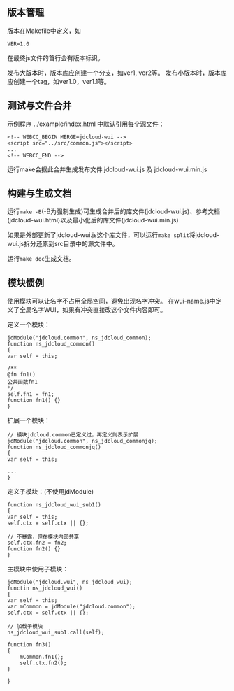 ## 版本管理

版本在Makefile中定义，如

	VER=1.0

在最终js文件的首行会有版本标识。

发布大版本时，版本库应创建一个分支，如ver1, ver2等。
发布小版本时，版本库应创建一个tag，如ver1.0，ver1.1等。

## 测试与文件合并

示例程序 ../example/index.html 中默认引用每个源文件：

	<!-- WEBCC_BEGIN MERGE=jdcloud-wui -->
	<script src="../src/common.js"></script>
	...
	<!-- WEBCC_END -->

运行make会据此合并生成发布文件 jdcloud-wui.js 及 jdcloud-wui.min.js

## 构建与生成文档

运行`make -B`(-B为强制生成)可生成合并后的库文件(jdcloud-wui.js)、参考文档(jdcloud-wui.html)以及最小化后的库文件(jdcloud-wui.min.js)

如果是外部更新了jdcloud-wui.js这个库文件，可以运行`make split`将jdcloud-wui.js拆分还原到src目录中的源文件中。

运行`make doc`生成文档。

## 模块惯例

使用模块可以让名字不占用全局空间，避免出现名字冲突。
在wui-name.js中定义了全局名字WUI，如果有冲突直接改这个文件内容即可。

定义一个模块：

	jdModule("jdcloud.common", ns_jdcloud_common);
	function ns_jdcloud_common()
	{
	var self = this;

	/**
	@fn fn1()
	公共函数fn1
	*/
	self.fn1 = fn1;
	function fn1() {}
	}

扩展一个模块：

	// 模块jdcloud.common已定义过，再定义则表示扩展
	jdModule("jdcloud.common", ns_jdcloud_commonjq);
	function ns_jdcloud_commonjq()
	{
	var self = this;

	...
	}

定义子模块：(不使用jdModule)

	function ns_jdcloud_wui_sub1()
	{
	var self = this;
	self.ctx = self.ctx || {};

	// 不暴露，但在模块内部共享
	self.ctx.fn2 = fn2;
	function fn2() {}
	}

主模块中使用子模块：

	jdModule("jdcloud.wui", ns_jdcloud_wui);
	functin ns_jdcloud_wui()
	{
	var self = this;
	var mCommon = jdModule("jdcloud.common");
	self.ctx = self.ctx || {};

	// 加载子模块
	ns_jdcloud_wui_sub1.call(self);

	function fn3()
	{
		mCommon.fn1();
		self.ctx.fn2();
	}

	}

